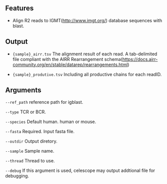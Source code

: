 ## Features
- Align R2 reads to IGMT(http://www.imgt.org/) database sequences with blast.

## Output
- `{sample}_airr.tsv` The alignment result of each read.
A tab-delimited file compliant with the AIRR Rearrangement schema(https://docs.airr-community.org/en/stable/datarep/rearrangements.html)

- `{sample}_produtive.tsv` Including all productive chains for each readID.
## Arguments
`--ref_path` reference path for igblast.

`--type` TCR or BCR.

`--species` Default human. human or mouse.

`--fasta` Required. Input fasta file.

`--outdir` Output diretory.

`--sample` Sample name.

`--thread` Thread to use.

`--debug` If this argument is used, celescope may output addtional file for debugging.

